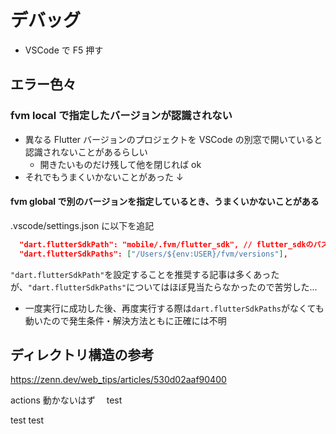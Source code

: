 # デバッグ

- VSCode で F5 押す

## エラー色々

### fvm local で指定したバージョンが認識されない

- 異なる Flutter バージョンのプロジェクトを VSCode の別窓で開いていると認識されないことがあるらしい
  - 開きたいものだけ残して他を閉じれば ok
- それでもうまくいかないことがあった ↓

#### fvm global で別のバージョンを指定しているとき、うまくいかないことがある

.vscode/settings.json に以下を追記

```json
  "dart.flutterSdkPath": "mobile/.fvm/flutter_sdk", // flutter_sdkのパス
  "dart.flutterSdkPaths": ["/Users/${env:USER}/fvm/versions"],
```

`"dart.flutterSdkPath"`を設定することを推奨する記事は多くあったが、`"dart.flutterSdkPaths"`についてはほぼ見当たらなかったので苦労した...

- 一度実行に成功した後、再度実行する際は`dart.flutterSdkPaths`がなくても動いたので発生条件・解決方法ともに正確には不明

## ディレクトリ構造の参考

https://zenn.dev/web_tips/articles/530d02aaf90400

actions 動かないはず　 test

test test
